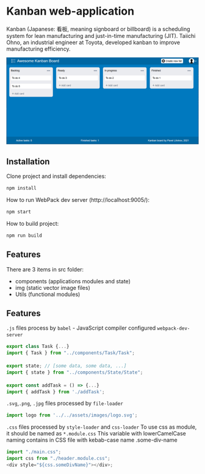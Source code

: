 # Kanban web-application

Kanban (Japanese: 看板, meaning signboard or billboard) is a scheduling system for lean manufacturing and just-in-time manufacturing (JIT).
Taiichi Ohno, an industrial engineer at Toyota, developed kanban to improve manufacturing efficiency.

![Image alt](https://raw.githubusercontent.com/efandor/external-courses/ex17_js_components/src/kanban/src/assets/images/kanban.png)

## Installation

Clone project and install dependencies:

```bash
npm install
```

How to run WebPack dev server (http://localhost:9005/):

```bash
npm start
```

How to build project:

```bash
npm run build
```

## Features

There are 3 items in src folder:
- components (applications modules and state)
- img (static vector image files)
- Utils (functional modules)

## Features

`.js` files process by `babel` - JavaScript compiler configured `webpack-dev-server`
```js
export class Task {...}
import { Task } from "../components/Task/Task";

export state; // [some data, some data, ...]
import { state } from "../components/State/State";

export const addTask = () => {...}
import { addTask } from './addTask';
```

`.svg`,`.png`, `.jpg` files processed by `file-loader`
```js
import logo from '../../assets/images/logo.svg';
```

 `.css` files processed by `style-loader` and `css-loader`
 To use css as module, it should be named as `*.module.css`
 This variable with lowerCamelCase naming contains in CSS file with kebab-case name .some-div-name
```js
import "./main.css";
import css from "./header.module.css"; 
<div style="${css.someDivName}"></div>;
```
